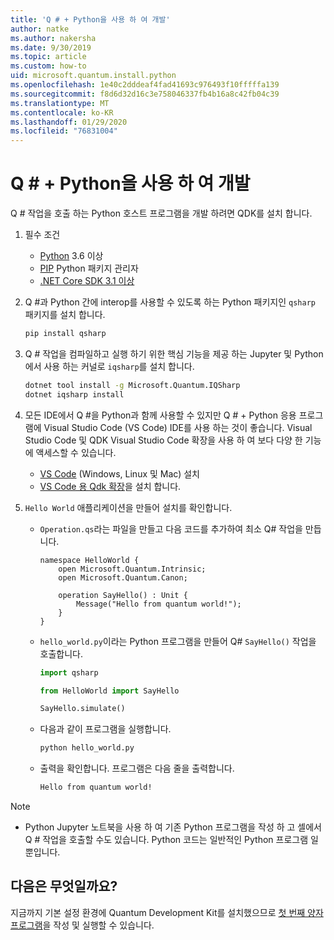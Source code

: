 ```yaml
---
title: 'Q # + Python을 사용 하 여 개발'
author: natke
ms.author: nakersha
ms.date: 9/30/2019
ms.topic: article
ms.custom: how-to
uid: microsoft.quantum.install.python
ms.openlocfilehash: 1e40c2dddeaf4fad41693c976493f10fffffa139
ms.sourcegitcommit: f8d6d32d16c3e758046337fb4b16a8c42fb04c39
ms.translationtype: MT
ms.contentlocale: ko-KR
ms.lasthandoff: 01/29/2020
ms.locfileid: "76831004"
---
```

# <a name="develop-with-q--python"></a>Q # + Python을 사용 하 여 개발

Q # 작업을 호출 하는 Python 호스트 프로그램을 개발 하려면 QDK를 설치 합니다.

1. 필수 조건

    - [Python](https://www.python.org/downloads/) 3.6 이상
    - [PIP](https://pip.pypa.io/en/stable/installing) Python 패키지 관리자
    - [.NET Core SDK 3.1 이상](https://www.microsoft.com/net/download)


1. Q #과 Python 간에 interop를 사용할 수 있도록 하는 Python 패키지인 `qsharp` 패키지를 설치 합니다.

    ```bash
    pip install qsharp
    ```

1. Q # 작업을 컴파일하고 실행 하기 위한 핵심 기능을 제공 하는 Jupyter 및 Python에서 사용 하는 커널로 `iqsharp`를 설치 합니다.

    ```bash
    dotnet tool install -g Microsoft.Quantum.IQSharp
    dotnet iqsharp install
    ```
  
1. 모든 IDE에서 Q #을 Python과 함께 사용할 수 있지만 Q # + Python 응용 프로그램에 Visual Studio Code (VS Code) IDE를 사용 하는 것이 좋습니다. Visual Studio Code 및 QDK Visual Studio Code 확장을 사용 하 여 보다 다양 한 기능에 액세스할 수 있습니다.

    - [VS Code](https://code.visualstudio.com/download) (Windows, Linux 및 Mac) 설치
    - [VS Code 용 Qdk 확장](https://marketplace.visualstudio.com/items?itemName=quantum.quantum-devkit-vscode)을 설치 합니다.

1. `Hello World` 애플리케이션을 만들어 설치를 확인합니다.

    - `Operation.qs`라는 파일을 만들고 다음 코드를 추가하여 최소 Q# 작업을 만듭니다.

        ```qsharp
        namespace HelloWorld {
            open Microsoft.Quantum.Intrinsic;
            open Microsoft.Quantum.Canon;

            operation SayHello() : Unit {
                Message("Hello from quantum world!");
            }
        }
        ```

    - `hello_world.py`이라는 Python 프로그램을 만들어 Q# `SayHello()` 작업을 호출합니다.

        ```python
        import qsharp

        from HelloWorld import SayHello

        SayHello.simulate()
        ```

    - 다음과 같이 프로그램을 실행합니다.

        ```bash
        python hello_world.py
        ```

    - 출력을 확인합니다. 프로그램은 다음 줄을 출력합니다.

        ```bash
        Hello from quantum world!
       ```


> [!NOTE]
> * Python Jupyter 노트북을 사용 하 여 기존 Python 프로그램을 작성 하 고 셀에서 Q # 작업을 호출할 수도 있습니다. Python 코드는 일반적인 Python 프로그램 일 뿐입니다.

## <a name="whats-next"></a>다음은 무엇일까요?

지금까지 기본 설정 환경에 Quantum Development Kit를 설치했으므로 [첫 번째 양자 프로그램](xref:microsoft.quantum.write-program)을 작성 및 실행할 수 있습니다.
